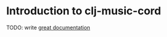 # Introduction to clj-music-cord

TODO: write [great documentation](http://jacobian.org/writing/what-to-write/)
